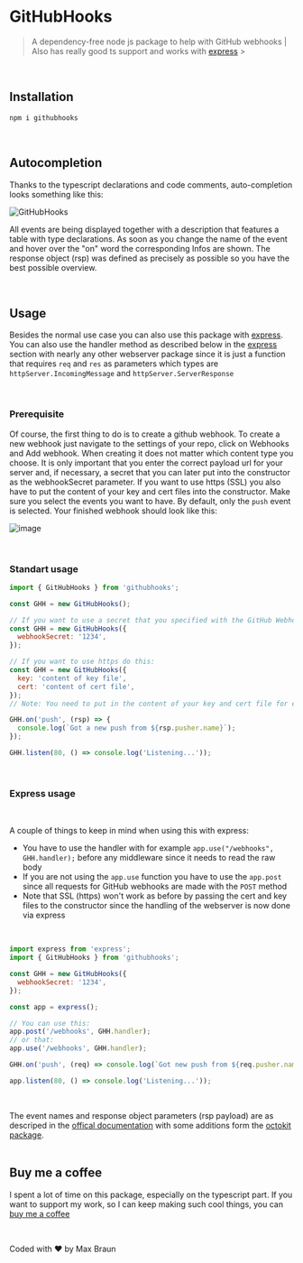 # GitHubHooks

> A dependency-free node js package to help with GitHub webhooks | Also has really good ts support and works with [express](#express-usage) > <br />

<br />

## Installation

```
npm i githubhooks
```

<br />

## Autocompletion

Thanks to the typescript declarations and code comments, auto-completion looks something like this:

![GitHubHooks](https://user-images.githubusercontent.com/50122507/139356094-be98b545-cefa-4031-9bed-022a3eb798d5.gif)

All events are being displayed together with a description that features a table with type declarations.
As soon as you change the name of the event and hover over the "on" word the corresponding Infos are shown.
The response object (rsp) was defined as precisely as possible so you have the best possible overview.

<br />

## Usage

Besides the normal use case you can also use this package with [express](#express-usage).<br/>
You can also use the handler method as described below in the [express](#express-usage) section with nearly any other webserver package since it is just a function that requires `req` and `res` as parameters which types are `httpServer.IncomingMessage` and `httpServer.ServerResponse`

<br />

### Prerequisite

Of course, the first thing to do is to create a github webhook. To create a new webhook just navigate to the settings of your repo, click on Webhooks and Add webhook. When creating it does not matter which content type you choose. It is only important that you enter the correct payload url for your server and, if necessary, a secret that you can later put into the constructor as the webhookSecret parameter. If you want to use https (SSL) you also have to put the content of your key and cert files into the constructor. Make sure you select the events you want to have. By default, only the `push` event is selected. Your finished webhook should look like this:

![image](https://user-images.githubusercontent.com/50122507/139538042-c5c37e95-6dc2-4f7c-9705-dc5273504c28.png)

<br />


### Standart usage

```js
import { GitHubHooks } from 'githubhooks';

const GHH = new GitHubHooks();

// If you want to use a secret that you specified with the GitHub Webhook do this:
const GHH = new GitHubHooks({
  webhookSecret: '1234',
});

// If you want to use https do this:
const GHH = new GitHubHooks({
  key: 'content of key file',
  cert: 'content of cert file',
});
// Note: You need to put in the content of your key and cert file for example with fs.readFileSync and NOT the file path!

GHH.on('push', (rsp) => {
  console.log(`Got a new push from ${rsp.pusher.name}`);
});

GHH.listen(80, () => console.log('Listening...'));
```
<br />

### Express usage

<br />

A couple of things to keep in mind when using this with express:

- You have to use the handler with for example `app.use("/webhooks", GHH.handler);` before any middleware since it needs to read the raw body
- If you are not using the `app.use` function you have to use the `app.post` since all requests for GitHub webhooks are made with the `POST` method
- Note that SSL (https) won't work as before by passing the cert and key files to the constructor since the handling of the webserver is now done via express

<br />

```js
import express from 'express';
import { GitHubHooks } from 'githubhooks';

const GHH = new GitHubHooks({
  webhookSecret: '1234',
});

const app = express();

// You can use this:
app.post('/webhooks', GHH.handler);
// or that:
app.use('/webhooks', GHH.handler);

GHH.on('push', (req) => console.log(`Got new push from ${req.pusher.name}`));

app.listen(80, () => console.log('Listening...'));
```

<br />

The event names and response object parameters (rsp payload) are as descriped in the [offical documentation](https://docs.github.com/en/developers/webhooks-and-events/webhooks/webhook-events-and-payloads) with some additions form the [octokit package](https://www.npmjs.com/package/octokit).
<br />
<br />

## Buy me a coffee

I spent a lot of time on this package, especially on the typescript part. If you want to support my work, so I can keep making such cool things, you can [buy me a coffee](https://www.paypal.me/x32Vegas)

<br />

Coded with ❤️ by Max Braun
